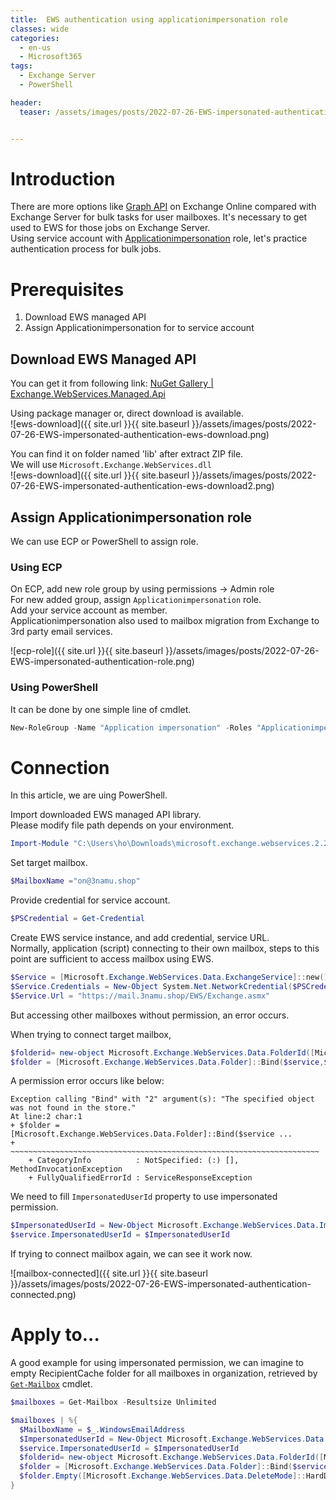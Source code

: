 ```yaml
---
title:  EWS authentication using applicationimpersonation role
classes: wide
categories:
  - en-us 
  - Microsoft365
tags:
  - Exchange Server
  - PowerShell

header:
  teaser: /assets/images/posts/2022-07-26-EWS-impersonated-authentication-ews-download.png


---
```


# Introduction
There are more options like [Graph API][docs_graph_api] on Exchange Online compared with Exchange Server for bulk tasks for user mailboxes.
It's necessary to get used to EWS for those jobs on Exchange Server.  
Using service account with [Applicationimpersonation][docs_impersonation] role, let's practice authentication process for bulk jobs. 

# Prerequisites
1. Download EWS managed API
2. Assign Applicationimpersonation for to service account  

## Download EWS Managed API
You can get it from following link: 
[NuGet Gallery | Exchange.WebServices.Managed.Api][EWS_download]  

Using package manager or, direct download is available.  
![ews-download]({{ site.url }}{{ site.baseurl }}/assets/images/posts/2022-07-26-EWS-impersonated-authentication-ews-download.png)

You can find it on folder named 'lib' after extract ZIP file.    
We will use `Microsoft.Exchange.WebServices.dll`  
![ews-download]({{ site.url }}{{ site.baseurl }}/assets/images/posts/2022-07-26-EWS-impersonated-authentication-ews-download2.png)


## Assign Applicationimpersonation role
We can use ECP or PowerShell to assign role.  

### Using ECP
On ECP, add new role group by using permissions -> Admin role  
For new added group, assign `Applicationimpersonation` role.  
Add your service account as member.  
Applicationimpersonation also used to mailbox migration from Exchange to 3rd party email services.  

![ecp-role]({{ site.url }}{{ site.baseurl }}/assets/images/posts/2022-07-26-EWS-impersonated-authentication-role.png)

### Using PowerShell
It can be done by one simple line of cmdlet.  

```powershell
New-RoleGroup -Name "Application impersonation" -Roles "Applicationimpersonation" -Members "admin@3namu.shop"
```

# Connection
In this article, we are uing PowerShell.    

Import downloaded EWS managed API library.  
Please modify file path depends on your environment.    

```powershell
Import-Module "C:\Users\ho\Downloads\microsoft.exchange.webservices.2.2.0\lib\40\Microsoft.Exchange.WebServices.dll"
```

Set target mailbox.   


```powershell
$MailboxName ="on@3namu.shop"
```

Provide credential for service account.  

```powershell
$PSCredential = Get-Credential
```

Create EWS service instance, and add credential, service URL.  
Normally, application (script) connecting to their own mailbox, steps to this point are sufficient to access mailbox using EWS.    

```powershell
$Service = [Microsoft.Exchange.WebServices.Data.ExchangeService]::new()
$Service.Credentials = New-Object System.Net.NetworkCredential($PSCredential.UserName.ToString(),$PSCredential.GetNetworkCredential().password.ToString())
$Service.Url = "https://mail.3namu.shop/EWS/Exchange.asmx"
```

But accessing other mailboxes without permission, an error occurs.  

When trying to connect target mailbox,  
```powershell
$folderid= new-object Microsoft.Exchange.WebServices.Data.FolderId([Microsoft.Exchange.WebServices.Data.WellKnownFolderName]::Inbox ,$MailboxName)
$folder = [Microsoft.Exchange.WebServices.Data.Folder]::Bind($service,$folderid)
```

A permission error occurs like below:  

```
Exception calling "Bind" with "2" argument(s): "The specified object was not found in the store."
At line:2 char:1
+ $folder = [Microsoft.Exchange.WebServices.Data.Folder]::Bind($service ...
+ ~~~~~~~~~~~~~~~~~~~~~~~~~~~~~~~~~~~~~~~~~~~~~~~~~~~~~~~~~~~~~~~~~~~~~
    + CategoryInfo          : NotSpecified: (:) [], MethodInvocationException
    + FullyQualifiedErrorId : ServiceResponseException
```

We need to fill `ImpersonatedUserId` property to use impersonated permission.

```powershell
$ImpersonatedUserId = New-Object Microsoft.Exchange.WebServices.Data.ImpersonatedUserId([Microsoft.Exchange.WebServices.Data.ConnectingIdType]::SMTPAddress,$MailboxName)
$service.ImpersonatedUserId = $ImpersonatedUserId
```

If trying to connect mailbox again, we can see it work now.  

![mailbox-connected]({{ site.url }}{{ site.baseurl }}/assets/images/posts/2022-07-26-EWS-impersonated-authentication-connected.png)



# Apply to... 
A good example for using impersonated permission, we can imagine to empty RecipientCache folder for all mailboxes in organization, retrieved by [`Get-Mailbox`][docs_get_mailbox] cmdlet.  


```powershell
$mailboxes = Get-Mailbox -Resultsize Unlimited

$mailboxes | %{
  $MailboxName = $_.WindowsEmailAddress
  $ImpersonatedUserId = New-Object Microsoft.Exchange.WebServices.Data.ImpersonatedUserId([Microsoft.Exchange.WebServices.Data.ConnectingIdType]::SMTPAddress,$MailboxName)
  $service.ImpersonatedUserId = $ImpersonatedUserId
  $folderid= new-object Microsoft.Exchange.WebServices.Data.FolderId([Microsoft.Exchange.WebServices.Data.WellKnownFolderName]::RecipientCache, $MailboxName)
  $folder = [Microsoft.Exchange.WebServices.Data.Folder]::Bind($service, $folderid)
  $folder.Empty([Microsoft.Exchange.WebServices.Data.DeleteMode]::HardDelete, $true)
}
```

[docs_graph_api]: https://docs.microsoft.com/ko-KR/graph/overview
[EWS_download]: https://www.nuget.org/packages/Exchange.WebServices.Managed.Api/api-authentication-application
[docs_get_mailbox]:https://docs.microsoft.com/ko-kr/powershell/module/exchange/get-mailbox?view=exchange-ps
[docs_impersonation]: https://docs.microsoft.com/en-us/exchange/client-developer/exchange-web-services/impersonation-and-ews-in-exchange